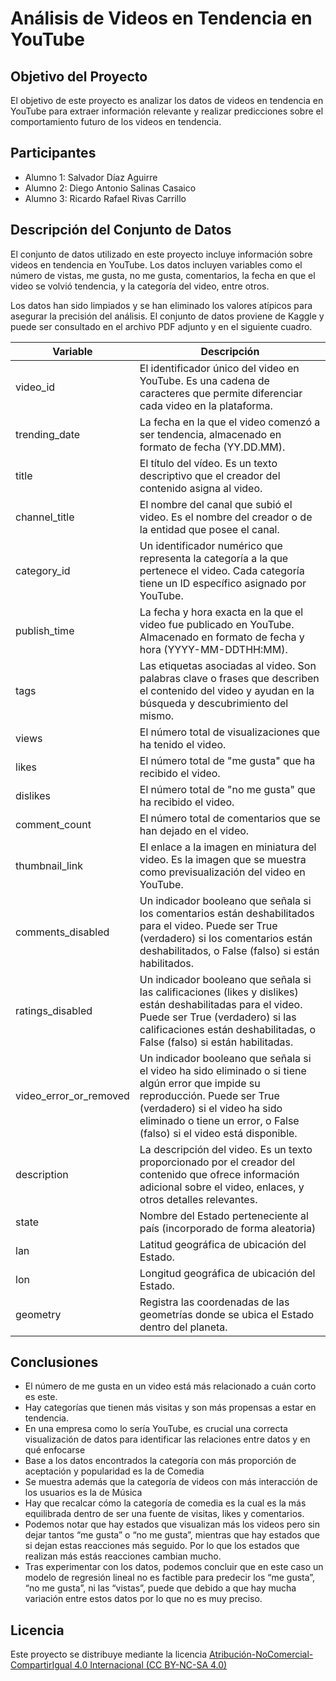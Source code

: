 # Análisis de Videos en Tendencia en YouTube

## Objetivo del Proyecto
El objetivo de este proyecto es analizar los datos de videos en tendencia en YouTube para extraer información relevante y realizar predicciones sobre el comportamiento futuro de los videos en tendencia.

## Participantes
- Alumno 1: Salvador Díaz Aguirre
- Alumno 2: Diego Antonio Salinas Casaico
- Alumno 3: Ricardo Rafael Rivas Carrillo

## Descripción del Conjunto de Datos
El conjunto de datos utilizado en este proyecto incluye información sobre videos en tendencia en YouTube. Los datos incluyen variables como el número de vistas, me gusta, no me gusta, comentarios, la fecha en que el video se volvió tendencia, y la categoría del video, entre otros. 

Los datos han sido limpiados y se han eliminado los valores atípicos para asegurar la precisión del análisis. El conjunto de datos proviene de Kaggle y puede ser consultado en el archivo PDF adjunto y en el siguiente cuadro.

| Variable              | Descripción                                                                                                                                         |
|-----------------------|-----------------------------------------------------------------------------------------------------------------------------------------------------|
| video_id              | El identificador único del video en YouTube. Es una cadena de caracteres que permite diferenciar cada video en la plataforma.                        |
| trending_date         | La fecha en la que el video comenzó a ser tendencia, almacenado en formato de fecha (YY.DD.MM).                                                      |
| title                 | El título del vídeo. Es un texto descriptivo que el creador del contenido asigna al video.                                                           |
| channel_title         | El nombre del canal que subió el video. Es el nombre del creador o de la entidad que posee el canal.                                                 |
| category_id           | Un identificador numérico que representa la categoría a la que pertenece el video. Cada categoría tiene un ID específico asignado por YouTube.      |
| publish_time          | La fecha y hora exacta en la que el video fue publicado en YouTube. Almacenado en formato de fecha y hora (YYYY-MM-DDTHH:MM).                        |
| tags                  | Las etiquetas asociadas al video. Son palabras clave o frases que describen el contenido del video y ayudan en la búsqueda y descubrimiento del mismo.|
| views                 | El número total de visualizaciones que ha tenido el video.                                                                                           |
| likes                 | El número total de "me gusta" que ha recibido el video.                                                                                              |
| dislikes              | El número total de "no me gusta" que ha recibido el video.                                                                                           |
| comment_count         | El número total de comentarios que se han dejado en el video.                                                                                        |
| thumbnail_link        | El enlace a la imagen en miniatura del video. Es la imagen que se muestra como previsualización del video en YouTube.                                |
| comments_disabled     | Un indicador booleano que señala si los comentarios están deshabilitados para el video. Puede ser True (verdadero) si los comentarios están deshabilitados, o False (falso) si están habilitados.|
| ratings_disabled      | Un indicador booleano que señala si las calificaciones (likes y dislikes) están deshabilitadas para el video. Puede ser True (verdadero) si las calificaciones están deshabilitadas, o False (falso) si están habilitadas.|
| video_error_or_removed| Un indicador booleano que señala si el video ha sido eliminado o si tiene algún error que impide su reproducción. Puede ser True (verdadero) si el video ha sido eliminado o tiene un error, o False (falso) si el video está disponible.|
| description           | La descripción del video. Es un texto proporcionado por el creador del contenido que ofrece información adicional sobre el video, enlaces, y otros detalles relevantes.|
| state                 | Nombre del Estado perteneciente al país (incorporado de forma aleatoria)                                                                             |
| lan                   | Latitud geográfica de ubicación del Estado.                                                                                                          |
| lon                   | Longitud geográfica de ubicación del Estado.                                                                                                         |
| geometry              | Registra las coordenadas de las geometrías donde se ubica el Estado dentro del planeta.                                                              |


## Conclusiones
 - El número de me gusta en un video está más relacionado a cuán corto es este.
 - Hay categorías que tienen más visitas y son más propensas a estar en tendencia.
 - En una empresa como lo sería YouTube, es crucial una correcta visualización de datos para identificar las relaciones entre datos y en qué enfocarse
 - Base a los datos encontrados la categoría con más proporción de aceptación y popularidad es la de Comedia
 - Se muestra además que la categoría de videos con más interacción de los usuarios es la de Música
 - Hay que recalcar cómo la categoría de comedia es la cual es la más equilibrada dentro de ser una fuente de visitas, likes y comentarios.
 - Podemos notar que hay estados que visualizan más los videos pero sin dejar tantos “me gusta” o “no me gusta”, mientras que hay estados que si dejan estas reacciones más seguido. Por lo que los estados que realizan más estás reacciones cambian mucho.
 - Tras experimentar con los datos, podemos concluir que en este caso un modelo de regresión lineal no es factible para predecir los “me gusta”, “no me gusta”, ni las “vistas”, puede que debido a que hay mucha variación entre estos datos por lo que no es muy preciso. 

## Licencia
Este proyecto se distribuye mediante la licencia [Atribución-NoComercial-CompartirIgual 4.0 Internacional (CC BY-NC-SA 4.0)](https://creativecommons.org/licenses/by-nc-sa/4.0/deed.es)
